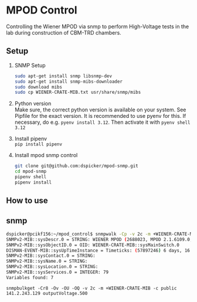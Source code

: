 # MPOD Control

Controlling the Wiener MPOD via snmp to perform High-Voltage tests in the lab during construction of CBM-TRD chambers.

## Setup

1. SNMP Setup

    ```bash
    sudo apt-get install snmp libsnmp-dev
    sudo apt-get install snmp-mibs-downloader
    sudo download mibs
    sudo cp WIENER-CRATE-MIB.txt usr/share/snmp/mibs
    ```

2. Python version  
    Make sure, the correct python version is available on your system. See Pipfile for the exact version.
    It is recommended to use pyenv for this. If necessary, do e.g. `pyenv install 3.12`. Then activate it with `pyenv shell 3.12`

3. Install pipenv  
    `pip install pipenv`

4. Install mpod snmp control  

    ```bash
    git clone git@github.com:dspicker/mpod-snmp.git
    cd mpod-snmp
    pipenv shell
    pipenv install
    ```

## How to use

## snmp

``` bash
dspicker@pcikf156:~/mpod_control$ snmpwalk -Cp -v 2c -m +WIENER-CRATE-MIB -c public 141.2.243.129
SNMPv2-MIB::sysDescr.0 = STRING: WIENER MPOD (2688023, MPOD 2.1.6109.0, MPODslave 1.09, MPOD-BL 2.2439.0, UEP6000 2.22)
SNMPv2-MIB::sysObjectID.0 = OID: WIENER-CRATE-MIB::sysMainSwitch.0
DISMAN-EVENT-MIB::sysUpTimeInstance = Timeticks: (57897246) 6 days, 16:49:32.46
SNMPv2-MIB::sysContact.0 = STRING: 
SNMPv2-MIB::sysName.0 = STRING: 
SNMPv2-MIB::sysLocation.0 = STRING: 
SNMPv2-MIB::sysServices.0 = INTEGER: 79
Variables found: 7
```

`snmpbulkget -Cr8 -Ov -OU -OQ -v 2c -m +WIENER-CRATE-MIB -c public 141.2.243.129 outputVoltage.500`
